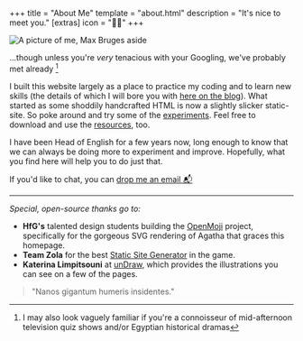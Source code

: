 +++
title = "About Me"
template = "about.html"
description = "It's nice to meet you."
[extras]
  icon = "👨‍🏫"
+++

![A picture of me, Max Bruges aside](/headshot.webp)

...though unless you're *very* tenacious with your Googling, we've probably met already [^1]

I built this website largely as a place to practice my coding and to learn new skills (the details of which I will bore you with [here on the blog](/blog)).  What started as some shoddily handcrafted HTML is now a slightly slicker static-site. So poke around and try some of the [experiments](https://maxbruges.com/experiments.html). Feel free to download and use the [resources](https://maxbruges.com/resources.html), too.

I have been Head of English for a few years now, long enough to know that we can always be doing more to experiment and improve. Hopefully, what you find here will help you to do just that.

If you'd like to chat, you can [drop me an email 📬](mailto:hello@maxbruges.com)

[^1]: I may also look vaguely familiar if you're a connoisseur of mid-afternoon television quiz shows and/or Egyptian historical dramas

---

*Special, open-source thanks go to:*

- **HfG's** talented design students building the [OpenMoji](https://openmoji.org/) project, specifically for the gorgeous SVG rendering of Agatha that graces this homepage.
- **Team Zola** for the best [Static Site Generator](https://github.com/getzola/zola) in the game.
- **Katerina Limpitsouni** at [unDraw](https://undraw.co/), which provides the illustrations you can see on a few of the pages.

> "Nanos gigantum humeris insidentes."
